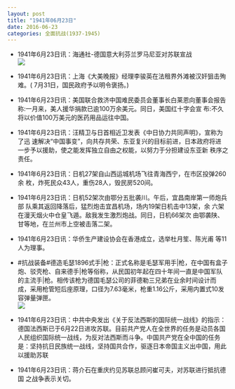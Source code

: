 ```yaml
---
layout: post
title: "1941年06月23日"
date: 2016-06-23
categories: 全面抗战(1937-1945)
---
```


<meta name="referrer" content="no-referrer" />

- 1941年6月23日讯：海通社-德国意大利芬兰罗马尼亚对苏联宣战 <br/><img src="https://ww4.sinaimg.cn/large/aca367d8jw1f55jz6uk3jj20bb0h8q5m.jpg" />

- 1941年6月23日讯：上海《大美晚报》经理李骏英在法租界外滩被汉奸狙击殉难。( 7月31日，国民政府予以明令褒扬。) 

- 1941年6月23日讯：美国联合救济中国难民委员会董事长白莱恩向董事会报告 称:一月来，美人援华捐款已逾100万余美元。同日，美国红十字会宣 布:不久将以价值100万美元的医药用品运往中国。 

- 1941年6月23日讯：汪精卫与日首相近卫发表《中日协力共同声明》，宣称为了迅 速解决“中国事变”，向共存共荣、东亚复兴的目标前进，日本政府将进 一步予以援助，使之能发挥独立自由之权能，以努力于分担建设东亚新 秩序之责任。 

- 1941年6月23日讯：日机27架自山西运城机场飞往青海西宁，在市区投弹260余 枚，炸死民众43人，重伤28人，毁民房520间。 

- 1941年6月23日讯：日机52架次由鄂分五批袭川。午后，宜昌南岸第一师炮兵部 队乘其返回降落后，猛烈炮击宜昌机场，场内19架日机击中13架，余 六架在漫天烟火中仓皇飞遁。敌我发生激烈炮战。同日，日机66架次 由鄂袭陕、甘等地，在兰州市上空被击落二架。 

- 1941年6月23日讯：华侨生产建设协会在香港成立，选举杜月笙、陈光甫 等11人为理事。 

- #抗战装备#德造毛瑟1896式手|枪：正式名称是毛瑟军用手|枪，在中国有盒子炮、驳壳枪、自来德手|枪等俗称，从民国初年起在四十年间一直是中国军队的主流手|枪。相传该枪为德国毛瑟公司的菲德勒三兄弟在业余时间设计而成，采用枪管短后座原理，口径为7.63毫米，枪重1.16公斤，采用内置式10发容弹量弹匣。 <br/><img src="https://ww3.sinaimg.cn/large/aca367d8jw1f54xge8go9j20dw0vggrf.jpg" />

- 1941年6月23日讯：中共中央发出《关于反法西斯的国际统一战线》的指示：德国法西斯已于6月22日进攻苏联。目前共产党人在全世界的任务是动员各国人民组织国际统一战线，为反对法西斯而斗争。中国共产党在全中国的任务是：坚持抗日民族统一战线，坚持国共合作，驱逐日本帝国主义出中国，用此以援助苏联 

- 1941年6月23日讯：蒋介石在重庆约见苏联总顾问崔可夫，对苏联进行抵抗德国 之战争表示关切。 

